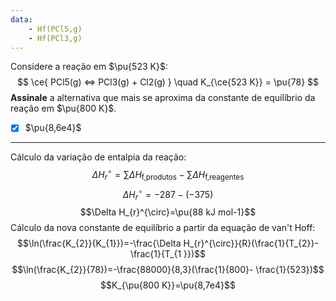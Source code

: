 ```yaml
---
data:
    - Hf(PCl5,g)
    - Hf(PCl3,g)
---
```


Considere a reação em $\pu{523 K}$:
$$
    \ce{ PCl5(g) <=> PCl3(g) + Cl2(g) } \quad K_{\ce{523 K}} = \pu{78}
$$
**Assinale** a alternativa que mais se aproxima da constante de equilíbrio da reação em $\pu{800 K}$.

- [x] $\pu{8,6e4}$

---

Cálculo da variação de entalpia da reação:
$$\Delta H^{\circ}_{r}=\sum\Delta H _\text{f,produtos} - \sum\Delta H _\text{f,reagentes}$$
$$\Delta H_{r}^{\circ}=-287-(-375)$$
$$\Delta H_{r}^{\circ}=\pu{88 kJ mol-1}$$
Cálculo da nova constante de equilíbrio a partir da equação de van't Hoff:
$$\ln(\frac{K_{2}}{K_{1}})=-\frac{\Delta H_{r}^{\circ}}{R}(\frac{1}{T_{2}}- \frac{1}{T_{1 }})$$
$$\ln(\frac{K_{2}}{78})=-\frac{88000}{8,3}(\frac{1}{800}- \frac{1}{523})$$
$$K_{\pu{800 K}}=\pu{8,7e4}$$

